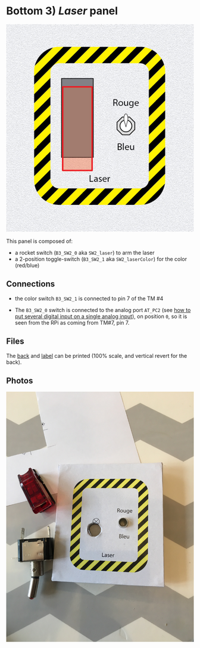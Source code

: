# Bottom 3) *Laser* panel

![panel](B3-design.jpg)

This panel is composed of:
- a rocket switch (`B3_SW2_0` aka `SW2_laser`) to arm the laser
- a 2-position toggle-switch (`B3_SW2_1` aka `SW2_laserColor`) for the color (red/blue)

## Connections

- the color switch `B3_SW2_1` is connected to pin 7 of the TM #4

- The `B3_SW2_0` switch is connected to the analog port `AT_PC2` (see [how to put several digital input on a single analog input](../../multiple-inputs.md)), on position `0`, so it is seen from the RPi as coming from TM#7, pin 7.


## Files
The [back](B3-back.pdf) and [label](B3-label.pdf) can be printed (100% scale, and vertical revert for the back).


## Photos
![start-mode](../../photos/panels/3-laser/IMG_2247.JPG)
